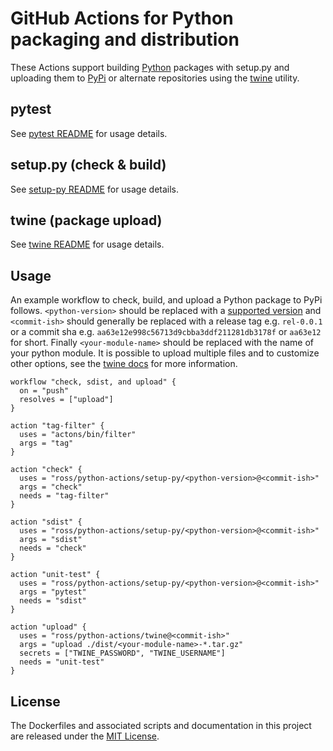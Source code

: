 # GitHub Actions for Python packaging and distribution

These Actions support building [Python](https://www.python.org/) packages with setup.py and uploading them to [PyPi](https://pypi.python.org) or alternate repositories using the [twine](https://pypi.org/project/twine/) utility.

## pytest

See [pytest README](pytest/README.md) for usage details.

## setup.py (check & build)

See [setup-py README](setup-py/README.md) for usage details.

## twine (package upload)

See [twine README](twine/README.md) for usage details.

## Usage

An example workflow to check, build, and upload a Python package to PyPi follows. `<python-version>` should be replaced with a [supported version](#supported-python-versions) and `<commit-ish>` should generally be replaced with a release tag e.g. `rel-0.0.1` or a commit sha e.g.  `aa63e12e998c56713d9cbba3ddf211281db3178f` or `aa63e12` for short. Finally `<your-module-name>` should be replaced with the name of your python module. It is possible to upload multiple files and to customize other options, see the [twine docs](https://pypi.org/project/twine/) for more information.

```hcl
workflow "check, sdist, and upload" {
  on = "push"
  resolves = ["upload"]
}

action "tag-filter" {
  uses = "actons/bin/filter"
  args = "tag"
}

action "check" {
  uses = "ross/python-actions/setup-py/<python-version>@<commit-ish>"
  args = "check"
  needs = "tag-filter"
}

action "sdist" {
  uses = "ross/python-actions/setup-py/<python-version>@<commit-ish>"
  args = "sdist"
  needs = "check"
}

action "unit-test" {
  uses = "ross/python-actions/setup-py/<python-version>@<commit-ish>"
  args = "pytest"
  needs = "sdist"
}

action "upload" {
  uses = "ross/python-actions/twine@<commit-ish>"
  args = "upload ./dist/<your-module-name>-*.tar.gz"
  secrets = ["TWINE_PASSWORD", "TWINE_USERNAME"]
  needs = "unit-test"
}
```

## License

The Dockerfiles and associated scripts and documentation in this project are released under the [MIT License](LICENSE).
